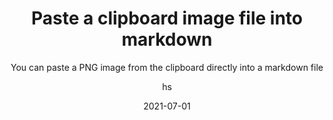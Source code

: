 ---
date: 2021-07-01
title: Paste a clipboard image file into markdown 
technologies: [markup]
topics: [editing]
author: hs
subtitle: You can paste a PNG image from the clipboard directly into a markdown file
thumbnail: ./thumbnail.png
cardThumbnail: ./card.png
shortVideo:
  poster: ./tip.png
  url: https://youtu.be/2TxKxwKD_z0
leadin: |
  When you paste an image from the clipboard into a markdown file, IntelliJ IDEA will add the PNG to the project and provide the syntax in the markdown for the image. 
 
---